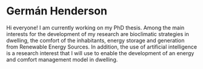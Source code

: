 # Germán Henderson

Hi everyone! I am currently working on my PhD thesis. Among the main interests for the development of my research are bioclimatic strategies in dwelling, the comfort of the inhabitants, energy storage and generation from Renewable Energy Sources. In addition, the use of artificial intelligence is a research interest that I will use to enable the development of an energy and comfort management model in dwelling.
